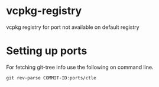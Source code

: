 # vcpkg-registry
vcpkg registry for port not available on default registry

# Setting up ports

For fetching git-tree info use the following on command line.

```
git rev-parse COMMIT-ID:ports/ctle
```
